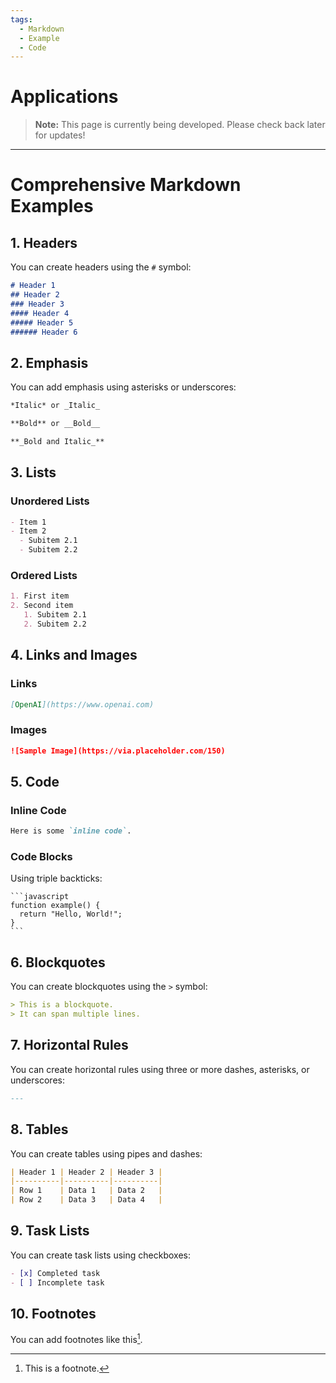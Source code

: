```yaml
---
tags:
  - Markdown
  - Example
  - Code
---
```


# Applications 

>**Note:** This page is currently being developed. Please check back later for updates!

---


# Comprehensive Markdown Examples

## 1. Headers

You can create headers using the `#` symbol:

```markdown
# Header 1
## Header 2
### Header 3
#### Header 4
##### Header 5
###### Header 6
```

## 2. Emphasis

You can add emphasis using asterisks or underscores:

```markdown
*Italic* or _Italic_

**Bold** or __Bold__

**_Bold and Italic_**
```

## 3. Lists

### Unordered Lists

```markdown
- Item 1
- Item 2
  - Subitem 2.1
  - Subitem 2.2
```

### Ordered Lists

```markdown
1. First item
2. Second item
   1. Subitem 2.1
   2. Subitem 2.2
```

## 4. Links and Images

### Links

```markdown
[OpenAI](https://www.openai.com)
```

### Images

```markdown
![Sample Image](https://via.placeholder.com/150)
```

## 5. Code

### Inline Code

```markdown
Here is some `inline code`.
```

### Code Blocks

Using triple backticks:

    ```javascript
    function example() {
      return "Hello, World!";
    }
    ```

## 6. Blockquotes

You can create blockquotes using the `>` symbol:

```markdown
> This is a blockquote.
> It can span multiple lines.
```

## 7. Horizontal Rules

You can create horizontal rules using three or more dashes, asterisks, or underscores:

```markdown
---
```

## 8. Tables

You can create tables using pipes and dashes:

```markdown
| Header 1 | Header 2 | Header 3 |
|----------|----------|----------|
| Row 1    | Data 1   | Data 2   |
| Row 2    | Data 3   | Data 4   |
```

## 9. Task Lists

You can create task lists using checkboxes:

```markdown
- [x] Completed task
- [ ] Incomplete task
```

## 10. Footnotes

You can add footnotes like this[^1].

[^1]: This is a footnote.


